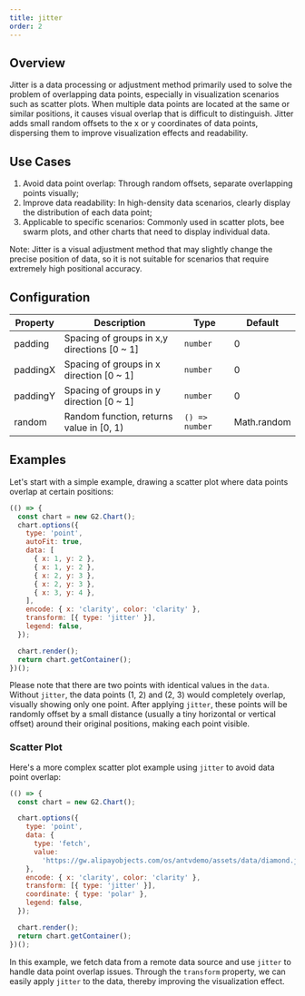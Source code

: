 ```yaml
---
title: jitter
order: 2
---
```


## Overview

Jitter is a data processing or adjustment method primarily used to solve the problem of overlapping data points, especially in visualization scenarios such as scatter plots. When multiple data points are located at the same or similar positions, it causes visual overlap that is difficult to distinguish. Jitter adds small random offsets to the x or y coordinates of data points, dispersing them to improve visualization effects and readability.

## Use Cases

1. Avoid data point overlap: Through random offsets, separate overlapping points visually;
2. Improve data readability: In high-density data scenarios, clearly display the distribution of each data point;
3. Applicable to specific scenarios: Commonly used in scatter plots, bee swarm plots, and other charts that need to display individual data.

Note: Jitter is a visual adjustment method that may slightly change the precise position of data, so it is not suitable for scenarios that require extremely high positional accuracy.

## Configuration

| Property | Description                                 | Type           | Default     |
| -------- | ------------------------------------------- | -------------- | ----------- |
| padding  | Spacing of groups in x,y directions [0 ~ 1] | `number`       | 0           |
| paddingX | Spacing of groups in x direction [0 ~ 1]    | `number`       | 0           |
| paddingY | Spacing of groups in y direction [0 ~ 1]    | `number`       | 0           |
| random   | Random function, returns value in [0, 1)    | `() => number` | Math.random |

## Examples

Let's start with a simple example, drawing a scatter plot where data points overlap at certain positions:

```js | ob
(() => {
  const chart = new G2.Chart();
  chart.options({
    type: 'point',
    autoFit: true,
    data: [
      { x: 1, y: 2 },
      { x: 1, y: 2 },
      { x: 2, y: 3 },
      { x: 2, y: 3 },
      { x: 3, y: 4 },
    ],
    encode: { x: 'clarity', color: 'clarity' },
    transform: [{ type: 'jitter' }],
    legend: false,
  });

  chart.render();
  return chart.getContainer();
})();
```

Please note that there are two points with identical values in the `data`. Without `jitter`, the data points (1, 2) and (2, 3) would completely overlap, visually showing only one point.
After applying `jitter`, these points will be randomly offset by a small distance (usually a tiny horizontal or vertical offset) around their original positions, making each point visible.

### Scatter Plot

Here's a more complex scatter plot example using `jitter` to avoid data point overlap:

```js | ob
(() => {
  const chart = new G2.Chart();

  chart.options({
    type: 'point',
    data: {
      type: 'fetch',
      value:
        'https://gw.alipayobjects.com/os/antvdemo/assets/data/diamond.json',
    },
    encode: { x: 'clarity', color: 'clarity' },
    transform: [{ type: 'jitter' }],
    coordinate: { type: 'polar' },
    legend: false,
  });

  chart.render();
  return chart.getContainer();
})();
```

In this example, we fetch data from a remote data source and use `jitter` to handle data point overlap issues. Through the `transform` property, we can easily apply `jitter` to the data, thereby improving the visualization effect.
